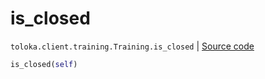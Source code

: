 # is_closed
`toloka.client.training.Training.is_closed` | [Source code](https://github.com/Toloka/toloka-kit/blob/v0.1.26/src/client/training.py#L111)

```python
is_closed(self)
```


